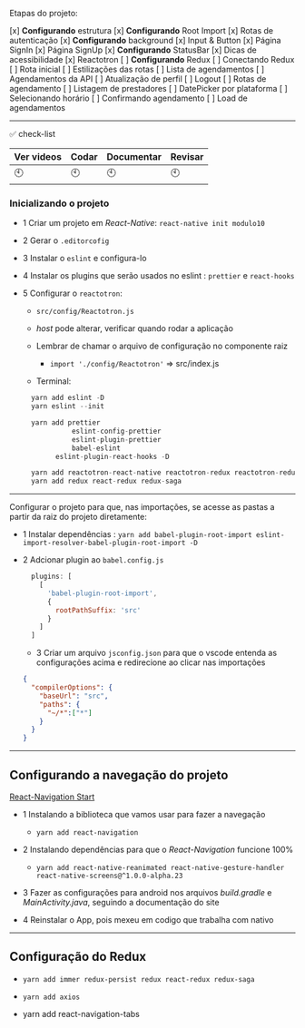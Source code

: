 Etapas do projeto:

[x] __Configurando__ estrutura
[x] __Configurando__ Root Import
[x] Rotas de autenticação
[x] __Configurando__ background
[x] Input & Button
[x] Página SignIn
[x] Página SignUp
[x] __Configurando__ StatusBar
[x] Dicas de acessibilidade
[x] Reactotron
[ ] __Configurando__ Redux
[ ] Conectando Redux
[ ] Rota inicial
[ ] Estilizações das rotas
[ ] Lista de agendamentos
[ ] Agendamentos da API
[ ] Atualização de perfil
[ ] Logout
[ ] Rotas de agendamento
[ ] Listagem de prestadores
[ ] DatePicker por plataforma
[ ] Selecionando horário
[ ] Confirmando agendamento
[ ] Load de agendamentos

---

:white_check_mark: check-list

Ver videos | Codar | Documentar| Revisar
-----------|-------|-----------|---------
:clock10:| :clock10:|:clock10:|:clock10:

### Inicializando o projeto

- 1 Criar um projeto em _React-Native_: `react-native init modulo10`

- 2 Gerar o `.editorcofig`

- 3 Instalar o `eslint` e configura-lo

- 4 Instalar os plugins que serão usados no eslint : `prettier` e `react-hooks`

- 5 Configurar o `reactotron`:

  - `src/config/Reactotron.js`
  - _host_ pode alterar, verificar quando rodar a aplicação
  - Lembrar de chamar o arquivo de configuração no componente raiz
    - `import './config/Reactotron'` => src/index.js

  - Terminal:
  ```js
    yarn add eslint -D
    yarn eslint --init

    yarn add prettier
              eslint-config-prettier
              eslint-plugin-prettier
              babel-eslint
          eslint-plugin-react-hooks -D

    yarn add reactotron-react-native reactotron-redux reactotron-redux-saga
    yarn add redux react-redux redux-saga
  ```

---

Configurar o projeto para que, nas importações, se acesse as pastas a partir da raiz do projeto diretamente:
- 1 Instalar dependências : `yarn add babel-plugin-root-import eslint-import-resolver-babel-plugin-root-import -D`
- 2 Adcionar plugin ao `babel.config.js`
  ```js
    plugins: [
      [
        'babel-plugin-root-import',
        {
          rootPathSuffix: 'src'
        }
      ]
    ]
  ```

  - 3 Criar um arquivo `jsconfig.json` para que o vscode entenda as configurações acima e redirecione ao clicar nas importações
  ```json
  {
    "compilerOptions": {
      "baseUrl": "src",
      "paths": {
        "~/*":["*"]
      }
    }
  }
  ```
---
## Configurando a navegação do projeto

[React-Navigation Start](https://reactnavigation.org/docs/en/getting-started.html)

- 1 Instalando a biblioteca que vamos usar para fazer a navegação
  - `yarn add react-navigation`

- 2 Instalando dependências para que o _React-Navigation_ funcione 100%
  - `yarn add react-native-reanimated react-native-gesture-handler react-native-screens@^1.0.0-alpha.23`
- 3 Fazer as configurações para android nos arquivos _build.gradle_ e _MainActivity.java_, seguindo a documentação do site

- 4 Reinstalar o App, pois mexeu em codigo que trabalha com nativo

---

## Configuração do Redux
- `yarn add immer redux-persist redux react-redux redux-saga`
- `yarn add axios`

- yarn add react-navigation-tabs

